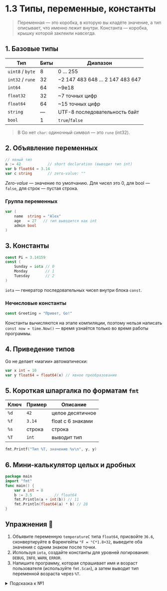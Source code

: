 # 1.3 Типы, переменные, константы

> Переменная — это коробка, в которую вы кладёте значение, а тип описывает, что именно лежит внутри. Константа — коробка, крышку которой заклеили навсегда.

## 1. Базовые типы
| Тип | Биты | Диапазон |
|-----|------|----------|
| `uint8` / `byte` | 8  | 0 … 255 |
| `int32` / `rune` | 32 | −2 147 483 648 … 2 147 483 647 |
| `int64`          | 64 | ~9e18 |
| `float32`        | 32 | ~7 точных цифр |
| `float64`        | 64 | ~15 точных цифр |
| `string`         | —  | UTF-8 последовательность байт |
| `bool`           | 1  | `true`/`false` |

> В Go нет `char`: одиночный символ — это `rune` (int32).

## 2. Объявление переменных
```go
// явный тип
a := 42            // short declaration (выводит тип int)
var b float64 = 3.14
var c string       // zero-value: ""
```
*Zero-value* — значение по умолчанию. Для чисел это 0, для bool — `false`, для строк — пустая строка.

### Группа переменных
```go
var (
    name  string = "Alex"
    age   = 27   // тип выводится как int
    admin bool
)
```

## 3. Константы
```go
const Pi = 3.14159
const (
    Sunday = iota // 0
    Monday        // 1
    Tuesday       // 2
)
```
`iota` — генератор последовательных чисел внутри блока `const`.

### Нечисловые константы
```go
const Greeting = "Привет, Go!"
```

Константы вычисляются на этапе компиляции, поэтому нельзя написать `const now = time.Now()` — время узнаётся только во время работы программы.

## 4. Приведение типов
Go не делает «магии» автоматически:
```go
var x int = 10
var y float64 = float64(x) // явное преобразование
```

## 5. Короткая шпаргалка по форматам `fmt`
| Ключ | Пример | Описание |
|------|--------|----------|
| `%d` | `42`   | целое десятичное |
| `%f` | `3.14` | float с 6 знаками |
| `%s` | строка | строка |
| `%T` | `int`  | выводит тип |

```go
fmt.Printf("Тип %T, значение %v\n", y, y)
```

## 6. Мини-калькулятор целых и дробных
```go
package main
import "fmt"
func main() {
    var a int = 8
    b := 3.5          // float64
    fmt.Println(a + int(b)) // 11
    fmt.Println(float64(a) * b) // 28
}
```

## Упражнения 📝
1. Объявите переменную `temperatureC` типа `float64`, присвойте `36.6`, сконвертируйте в Фаренгейты `°F = °C*1.8+32`, выведите оба значения с одним знаком после точки.
2. Используя `iota`, создайте константы для уровней логирования: `DEBUG`, `INFO`, `WARN`, `ERROR`.
3. Напишите программу, которая спрашивает имя и возраст пользователя (используйте `fmt.Scan`), а затем выводит тип переменной возраста через `%T`.

<details><summary>Подсказка к №1</summary>
`fmt.Printf("%.1f°C = %.1f°F\n", c, f)` выводит 1 цифру после запятой.
</details>
